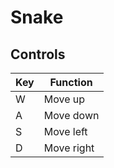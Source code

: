 # Snake

## Controls
| Key | Function   |
| --- | ---------- |
| W   | Move up    |
| A   | Move down  |
| S   | Move left  |
| D   | Move right |
